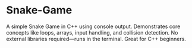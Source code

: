 # Snake-Game
A simple Snake Game in C++ using console output. Demonstrates core concepts like loops, arrays, input handling, and collision detection. No external libraries required—runs in the terminal. Great for C++ beginners.

